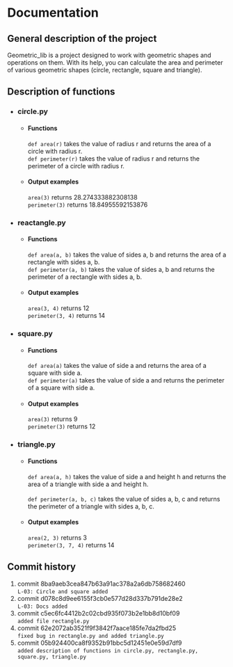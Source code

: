 # Documentation

 ## General description of the project

 Geometric_lib is a project designed to work with geometric shapes and operations on them. With its help, you can calculate the area and perimeter of various geometric shapes (circle, rectangle, square and triangle).

 ## Description of functions
 
 - ### circle.py 
  
    - #### Functions

        `def area(r)` takes the value of radius r and returns the area of a circle with radius r.</br>
        `def perimeter(r)` takes the value of radius r and returns the perimeter of a circle with radius r.

    - #### Output examples

        `area(3)` returns 28.274333882308138 </br>
        `perimeter(3)` returns 18.84955592153876 

 - ### reactangle.py
   
    - #### Functions

        `def area(a, b)` takes the value of sides a, b and returns the area of a rectangle with sides a, b.</br>
        `def perimeter(a, b)` takes the value of sides a, b and returns the perimeter of a rectangle with sides a, b.

    - #### Output examples

        `area(3, 4)` returns 12 </br>
        `perimeter(3, 4)` returns 14 

 - ### square.py
   
    - #### Functions

        `def area(a)` takes the value of side a and returns the area of a square with side a.</br>
        `def perimeter(a)` takes the value of side a and returns the perimeter of a square with side a.

    - #### Output examples

        `area(3)` returns 9 </br>
        `perimeter(3)` returns 12 

 - ### triangle.py
   
    - #### Functions

        `def area(a, h)` takes the value of side a and height h and returns the area of a triangle with side a and height h.</br></br>
        `def perimeter(a, b, c)` takes the value of sides a, b, c and returns the perimeter of a triangle with sides a, b, c.

    - #### Output examples

        `area(2, 3)` returns 3 </br>
        `perimeter(3, 7, 4)` returns 14 

## Commit history

1. commit 8ba9aeb3cea847b63a91ac378a2a6db758682460 </br> `L-03: Circle and square added`
2. commit d078c8d9ee6155f3cb0e577d28d337b791de28e2 </br> `L-03: Docs added`
3. commit c5ec6fc4412b2c02cbd935f073b2e1bb8d10bf09 </br>
`added file rectangle.py`
4. commit 62e2072ab3521f9f3842f7aace185fe7da2fbd25 </br>
`fixed bug in rectangle.py and added triangle.py`
5. commit 05b924400ca8f9352b91bbc5d12451e0e59d7df9 </br>
`added description of functions in circle.py, rectangle.py, square.py, triangle.py`
